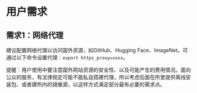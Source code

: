 # 用户需求

## 需求1：网络代理

建议配置网络代理以访问国外资源，如GitHub、Hugging Face、ImageNet。可通过以下命令设置代理：`export https_proxy=xxxx`。

提醒：用户使用中要注意国外网站资源的安全性、以及可能产生的费用情况。面向公众的服务，有法律规定可能不能私自搭建代理，所以考虑后面在所里提供离线安装包、或者建所内的镜像源，以这样方式满足部分最有必要的需求点。
